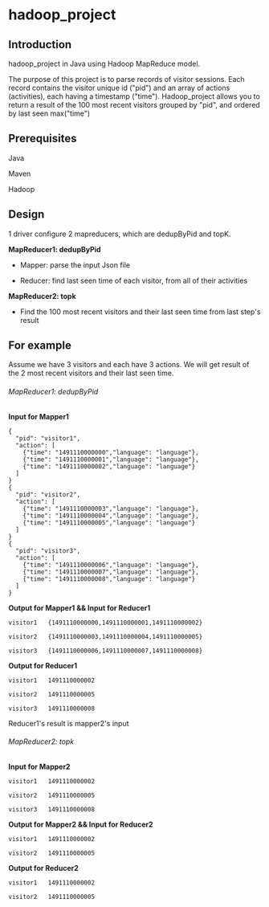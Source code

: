 # hadoop_project

## Introduction
hadoop_project in Java using Hadoop MapReduce model.

The purpose of this project is to parse records of visitor sessions. Each record contains the visitor unique id ("pid") and an array of actions (activities), each having a timestamp ("time"). Hadoop_project allows you to return a result of the 100 most recent visitors grouped by "pid", and ordered by last seen max("time")

## Prerequisites
Java

Maven

Hadoop

## Design

1 driver configure 2 mapreducers, which are dedupByPid and topK.
 
**MapReducer1: dedupByPid**
  
   - Mapper: parse the input Json file 
  
   - Reducer: find last seen time of each visitor, from all of their activities


**MapReducer2: topk**
  
   - Find the 100 most recent visitors and their last seen time from last step's result

## For example

Assume we have 3 visitors and each have 3 actions. We will get result of the 2 most recent visitors and their last seen time.


###### MapReducer1: dedupByPid

**Input for Mapper1**
```
{
  "pid": "visitor1",
  "action": [
    {"time": "1491110000000","language": "language"},
    {"time": "1491110000001","language": "language"},
    {"time": "1491110000002","language": "language"}
  ]
}
{
  "pid": "visitor2",
  "action": [
    {"time": "1491110000003","language": "language"},
    {"time": "1491110000004","language": "language"},
    {"time": "1491110000005","language": "language"}
  ]
}
{
  "pid": "visitor3",
  "action": [
    {"time": "1491110000006","language": "language"},
    {"time": "1491110000007","language": "language"},
    {"time": "1491110000008","language": "language"}
  ]
}
```

**Output for Mapper1 && Input for Reducer1**
```
visitor1   {1491110000000,1491110000001,1491110000002}

visitor2   {1491110000003,1491110000004,1491110000005}

visitor3   {1491110000006,1491110000007,1491110000008}
```

**Output for Reducer1**
```
visitor1   1491110000002

visitor2   1491110000005

visitor3   1491110000008
```

Reducer1's result is mapper2's input


###### MapReducer2: topk

**Input for Mapper2**
```
visitor1   1491110000002

visitor2   1491110000005

visitor3   1491110000008
```

**Output for Mapper2 && Input for Reducer2**
```
visitor1   1491110000002

visitor2   1491110000005
```


**Output for Reducer2**
```
visitor1   1491110000002

visitor2   1491110000005
```


